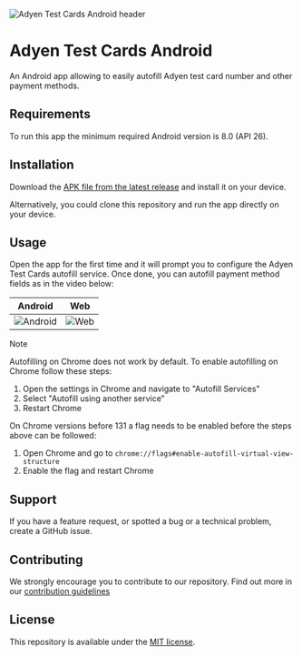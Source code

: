 ![Adyen Test Cards Android header][header.image]

# Adyen Test Cards Android
An Android app allowing to easily autofill Adyen test card number and other payment methods.

## Requirements
To run this app the minimum required Android version is 8.0 (API 26).

## Installation
Download the [APK file from the latest release](https://github.com/Adyen/adyen-testcards-android/releases/latest/download/adyen-test-cards.apk) and install it on your device.

Alternatively, you could clone this repository and run the app directly on your device.

## Usage
Open the app for the first time and it will prompt you to configure the Adyen Test Cards autofill service. Once done, you can autofill payment method fields as in the video below:

| Android                     | Web                 |
|-----------------------------|---------------------|
| ![Android][mystore.android] | ![Web][mystore.web] |

> [!NOTE]  
> Autofilling on Chrome does not work by default. To enable autofilling on Chrome follow these steps:
> 1. Open the settings in Chrome and navigate to "Autofill Services"
> 2. Select "Autofill using another service"
> 3. Restart Chrome
>
> On Chrome versions before 131 a flag needs to be enabled before the steps above can be followed: 
> 1. Open Chrome and go to `chrome://flags#enable-autofill-virtual-view-structure`
> 2. Enable the flag and restart Chrome

## Support
If you have a feature request, or spotted a bug or a technical problem, create a GitHub issue.

## Contributing
We strongly encourage you to contribute to our repository. Find out more in our [contribution guidelines](https://github.com/Adyen/.github/blob/master/CONTRIBUTING.md)

## License
This repository is available under the [MIT license](LICENSE).

[header.image]: https://github.com/user-attachments/assets/f38dad92-4f42-4a70-9e81-3f614c78f9a1
[mystore.android]: https://github.com/user-attachments/assets/e32af5eb-6920-48d2-a045-e478bd679a56
[mystore.web]: https://github.com/user-attachments/assets/4d223691-7e10-4ffb-a2c9-22268a5c99f5
